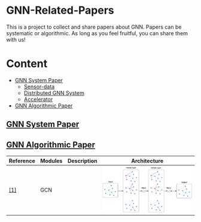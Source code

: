 # GNN-Related-Papers
This is a project to collect and share papers about GNN. Papers can be systematic or algorithmic. As long as you feel fruitful, you can share them with us!
# Content
- <a href = "#GNN System Paper">GNN System Paper</a>
  - <a href = "#Single Machine System">Sensor-data</a>
  - <a href = "#Distributed GNN System">Distributed GNN System</a>
  - <a href = "#Accelerator">Accelerator</a>
- <a href = "#GNN Algorithmic Paper">GNN Algorithmic Paper</a>

## [GNN System Paper](#content)


## [GNN Algorithmic Paper](#content)

| Reference                       | Modules | Description                                                  | Architecture                            |
| ------------------------------- | ------- | ------------------------------------------------------------ | --------------------------------------- |
| <a href = "https://openreview.net/pdf?id=SJU4ayYgl">[1]</a> | GCN     |  | ![GCN](./image/algorithmic/GCN.png) |
